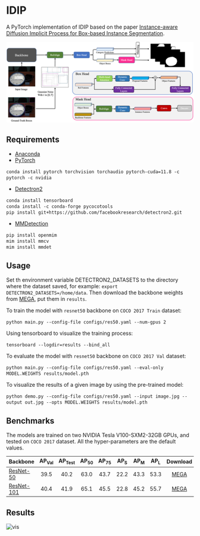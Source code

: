 # IDIP

A PyTorch implementation of IDIP based on the paper
[Instance-aware Diffusion Implicit Process for Box-based Instance Segmentation]().

![Network Architecture](results/model.png)

## Requirements

- [Anaconda](https://www.anaconda.com/download/)
- [PyTorch](https://pytorch.org)

```
conda install pytorch torchvision torchaudio pytorch-cuda=11.8 -c pytorch -c nvidia
```

- [Detectron2](https://detectron2.readthedocs.io/en/latest/)

```
conda install tensorboard
conda install -c conda-forge pycocotools
pip install git+https://github.com/facebookresearch/detectron2.git
```

- [MMDetection](https://mmdetection.readthedocs.io/en/latest/)

```
pip install openmim
mim install mmcv 
mim install mmdet
```

## Usage

Set th environment variable DETECTRON2_DATASETS to the directory where the dataset saved, for example:
`export DETECTRON2_DATASETS=/home/data`. Then download the backbone weights
from [MEGA](https://mega.nz/folder/mSg00RZS#tkb1KdwIGZRTqcWnPZov7A), put them in `results`.

To train the model with `resnet50` backbone on `COCO 2017 Train` dataset:

```
python main.py --config-file configs/res50.yaml --num-gpus 2
```

Using tensorboard to visualize the training process:

```
tensorboard --logdir=results --bind_all
```

To evaluate the model with `resnet50` backbone on `COCO 2017 Val` dataset:

```
python main.py --config-file configs/res50.yaml --eval-only MODEL.WEIGHTS results/model.pth
```

To visualize the results of a given image by using the pre-trained model:

```
python demo.py --config-file configs/res50.yaml --input image.jpg --output out.jpg --opts MODEL.WEIGHTS results/model.pth
```

## Benchmarks

The models are trained on two NVIDIA Tesla V100-SXM2-32GB GPUs, and tested on `COCO 2017` dataset.
All the hyper-parameters are the default values.

| Backbone                          | AP<sub>Val</sub> | AP<sub>Test</sub> | AP<sub>50</sub> | AP<sub>75</sub> | AP<sub>S</sub> | AP<sub>M</sub> | AP<sub>L</sub> |                                     Download                                      |
|-----------------------------------|:----------------:|:-----------------:|:---------------:|:---------------:|:--------------:|:--------------:|:--------------:|:---------------------------------------------------------------------------------:|
| [ResNet-50](configs/res50.yaml)   |       39.5       |       40.2        |      63.0       |      43.7       |      22.2      |      43.3      |      53.3      | [MEGA](https://mega.nz/file/qfxDBJII#44X2y4CONSRfTuG2FE0kFwneSnYVYltbOqzxTdysXIQ) |
| [ResNet-101](configs/res101.yaml) |       40.4       |       41.9        |      65.1       |      45.5       |      22.8      |      45.2      |      55.7      | [MEGA](https://mega.nz/file/uS4iTKAQ#2Gy9Z_QdMgV4OAHnCZapL1tNDXf6N4IWAYFw2VJx3_I) |

## Results

![vis](results/seg.png)

